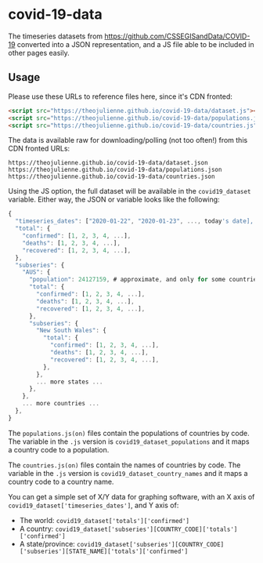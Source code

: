 # covid-19-data

The timeseries datasets from https://github.com/CSSEGISandData/COVID-19 converted into a JSON representation, and a JS file able to be included in other pages easily.

## Usage

Please use these URLs to reference files here, since it's CDN fronted:
```html
<script src="https://theojulienne.github.io/covid-19-data/dataset.js"></script>
<script src="https://theojulienne.github.io/covid-19-data/populations.js"></script>
<script src="https://theojulienne.github.io/covid-19-data/countries.js"></script>
```

The data is available raw for downloading/polling (not too often!) from this CDN fronted URLs:
```
https://theojulienne.github.io/covid-19-data/dataset.json
https://theojulienne.github.io/covid-19-data/populations.json
https://theojulienne.github.io/covid-19-data/countries.json
```

Using the JS option, the full dataset will be available in the `covid19_dataset` variable. Either way, the JSON or variable looks like the following:
```js
{
  "timeseries_dates": ["2020-01-22", "2020-01-23", ..., today's date],
  "total": {
    "confirmed": [1, 2, 3, 4, ...],
    "deaths": [1, 2, 3, 4, ...],
    "recovered": [1, 2, 3, 4, ...],
  },
  "subseries": {
    "AUS": {
      "population": 24127159, # approximate, and only for some countries right now
      "total": {
        "confirmed": [1, 2, 3, 4, ...],
        "deaths": [1, 2, 3, 4, ...],
        "recovered": [1, 2, 3, 4, ...],
      },
      "subseries": {
        "New South Wales": {
          "total": {
            "confirmed": [1, 2, 3, 4, ...],
            "deaths": [1, 2, 3, 4, ...],
            "recovered": [1, 2, 3, 4, ...],
          },
        },
        ... more states ...
      },
    },
    ... more countries ...
  },
}
```

The `populations.js(on)` files contain the populations of countries by code. The variable in the `.js` version is `covid19_dataset_populations` and it maps a country code to a population.

The `countries.js(on)` files contain the names of countries by code. The variable in the `.js` version is `covid19_dataset_country_names` and it maps a country code to a country name.

You can get a simple set of X/Y data for graphing software, with an X axis of `covid19_dataset['timeseries_dates']`, and Y axis of:
 * The world: `covid19_dataset['totals']['confirmed']`
 * A country: `covid19_dataset['subseries'][COUNTRY_CODE]['totals']['confirmed']`
 * A state/province: `covid19_dataset['subseries'][COUNTRY_CODE]['subseries'][STATE_NAME]['totals']['confirmed']`
